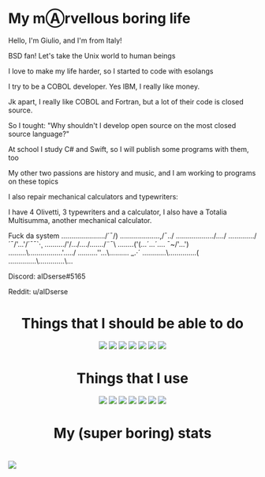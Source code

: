 <h1>My mⒶrvellous boring life</h1>
<p>Hello, I'm Giulio, and I'm from Italy!</p>
<p>BSD fan! Let's take the Unix world to human beings</p>
<p>I love to make my life harder, so I started to code with esolangs</p>
<p>I try to be a COBOL developer. Yes IBM, I really like money.</p>
<p>Jk apart, I really like COBOL and Fortran, but a lot of their code is closed source.</p>
<p>So I tought: "Why shouldn't I develop open source on the most closed source language?"</p>
<p>At school I study C# and Swift, so I will publish some programs with them, too</p>
<p>My other two passions are history and music, and I am working to programs on these topics</p>
<p>I also repair mechanical calculators and typewriters:</p>
<p>I have 4 Olivetti, 3 typewriters and a calculator, I also have a Totalia Multisumma, another mechanical calculator.</p>
<p>Fuck da system
....................../´¯/) 
....................,/¯../ 
.................../..../ 
............./´¯/'...'/´¯¯`·¸ 
........../'/.../..../......./¨¯\ 
........('(...´...´.... ¯~/'...') 
.........\.................'...../ 
..........''...\.......... _.·´ 
............\..............( 
..............\.............\...
<p>Discord: aIDserse#5165</p>
<p>Reddit: u/aIDserse</p>
<h1 align="center">Things that I should be able to do</h1>
<div align="center">
  <img src="https://img.shields.io/badge/cobol%20-%238a1616.svg?&style=for-the-badge&logo=c&logoColor=grey"/>
  <img src="https://img.shields.io/badge/Fortran%20-%23395266.svg?&style=for-the-badge&logo=Farfetch&logoColor=blue"/>
  <img src="https://img.shields.io/badge/simula%20-%230a0b54.svg?&style=for-the-badge&logo=SaltStack&logoColor=green"/>
  <img src="https://img.shields.io/badge/c-sharp%20-%2343853D.svg?&style=for-the-badge&logo=c-sharp&logoColor=white"/>
  <img src="https://img.shields.io/badge/swift%20-%23007ACC.svg?&style=for-the-badge&logo=swift&logoColor=white"/>
  <img src="https://img.shields.io/badge/assembly-%23000000.svg?&style=for-the-badge&logo=automatic&logoColor=white"/>
  <img src="https://img.shields.io/badge/-Arduino-00979D?style=for-the-badge&logo=Arduino&logoColor=white"/>
</div>
<h1 align="center">Things that I use</h1>
<div align="center">
  <img src="https://img.shields.io/static/v1?label=Editor&message=Visual%20Studio%20Code&color=cyan&logo=visual-studio-code&style=for-the-badge&logoColor=green">
  <img src="https://img.shields.io/static/v1?&label=Software&message=Visual%20Studio&color=purple&logo=visual-studio&style=for-the-badge&logoColor=light%20blue">
  <img src="https://img.shields.io/badge/Force%202.0%20-%23395266.svg?&style=for-the-badge&logo=Farfetch&logoColor=blue"/>
  <img src="https://img.shields.io/badge/OpenCOBOLIDE%20-%238a1616.svg?&style=for-the-badge&logo=c&logoColor=grey"/>
  <img src="https://img.shields.io/badge/windows%20(sadly)%20-%23499977.svg?&style=for-the-badge&logo=windows-95&logoColor=white"/>  
  <img src="https://img.shields.io/badge/freebsd%20-%23121011.svg?&style=for-the-badge&logo=FreeBSD&logoColor=red"/>
  <img src="https://img.shields.io/badge/github%20-%23121011.svg?&style=for-the-badge&logo=github&logoColor=white"/>
</div>

<h1 align="center">My (super boring) stats<h1>

<a align="center" href="https://github.com/aIDserse/aIDserse">
   <img align="center" src="https://github-readme-stats.vercel.app/api/top-langs/?username=aIDserse&hide_border=false"/></a>
</a>
